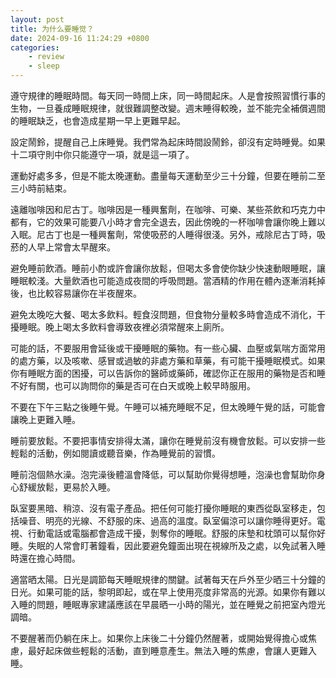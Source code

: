 ```yaml
---
layout: post
title: 为什么要睡觉？
date: 2024-09-16 11:24:29 +0800
categories:
    - review
    - sleep
---
```


<!-- ### 阅读书本前

...

### 书评 -->

遵守規律的睡眠時間。每天同一時間上床，同一時間起床。人是會按照習慣行事的生物，一旦養成睡眠規律，就很難調整改變。週末睡得較晚，並不能完全補償週間的睡眠缺乏，也會造成星期一早上更難早起。

設定鬧鈴，提醒自己上床睡覺。我們常為起床時間設鬧鈴，卻沒有定時睡覺。如果十二項守則中你只能遵守一項，就是這一項了。 

運動好處多多，但是不能太晚運動。盡量每天運動至少三十分鐘，但要在睡前二至三小時前結束。 

遠離咖啡因和尼古丁。咖啡因是一種興奮劑，在咖啡、可樂、某些茶飲和巧克力中都有，它的效果可能要八小時才會完全退去，因此傍晚的一杯咖啡會讓你晚上難以入眠。尼古丁也是一種興奮劑，常使吸菸的人睡得很淺。另外，戒除尼古丁時，吸菸的人早上常會太早醒來。

避免睡前飲酒。睡前小酌或許會讓你放鬆，但喝太多會使你缺少快速動眼睡眠，讓睡眠較淺。大量飲酒也可能造成夜間的呼吸問題。當酒精的作用在體內逐漸消耗掉後，也比較容易讓你在半夜醒來。 

避免太晚吃大餐、喝太多飲料。輕食沒問題，但食物分量較多時會造成不消化，干擾睡眠。晚上喝太多飲料會導致夜裡必須常醒來上廁所。 

可能的話，不要服用會延後或干擾睡眠的藥物。有一些心臟、血壓或氣喘方面常用的處方藥，以及咳嗽、感冒或過敏的非處方藥和草藥，有可能干擾睡眠模式。如果你有睡眠方面的困擾，可以告訴你的醫師或藥師，確認你正在服用的藥物是否和睡不好有關，也可以詢問你的藥是否可在白天或晚上較早時服用。

不要在下午三點之後睡午覺。午睡可以補充睡眠不足，但太晚睡午覺的話，可能會讓晚上更難入睡。 

睡前要放鬆。不要把事情安排得太滿，讓你在睡覺前沒有機會放鬆。可以安排一些輕鬆的活動，例如閱讀或聽音樂，作為睡覺前的習慣。 

睡前泡個熱水澡。泡完澡後體溫會降低，可以幫助你覺得想睡，泡澡也會幫助你身心舒緩放鬆，更易於入睡。 

臥室要黑暗、稍涼、沒有電子產品。把任何可能打擾你睡眠的東西從臥室移走，包括噪音、明亮的光線、不舒服的床、過高的溫度。臥室偏涼可以讓你睡得更好。電視、行動電話或電腦都會造成干擾，剝奪你的睡眠。舒服的床墊和枕頭可以幫你好睡。失眠的人常會盯著鐘看，因此要避免鐘面出現在視線所及之處，以免試著入睡時還在擔心時間。 

適當晒太陽。日光是調節每天睡眠規律的關鍵。試著每天在戶外至少晒三十分鐘的日光。如果可能的話，黎明即起，或在早上使用亮度非常高的光源。如果你有難以入睡的問題，睡眠專家建議應該在早晨晒一小時的陽光，並在睡覺之前把室內燈光調暗。 

不要醒著而仍躺在床上。如果你上床後二十分鐘仍然醒著，或開始覺得擔心或焦慮，最好起床做些輕鬆的活動，直到睡意產生。無法入睡的焦慮，會讓人更難入睡。

<!-- ### 评后感
 -->
